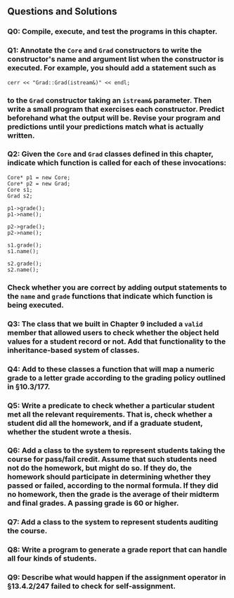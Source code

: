 ## Questions and Solutions

### Q0: Compile, execute, and test the programs in this chapter.

### Q1: Annotate the `Core` and `Grad` constructors to write the constructor's name and argument list when the constructor is executed. For example, you should add a statement such as
```
cerr << "Grad::Grad(istream&)" << endl;
```
### to the `Grad` constructor taking an `istream&` parameter. Then write a small program that exercises each constructor. Predict beforehand what the output will be. Revise your program and predictions until your predictions match what is actually written.

### Q2: Given the `Core` and `Grad` classes defined in this chapter, indicate which function is called for each of these invocations:
```
Core* p1 = new Core;
Core* p2 = new Grad;
Core s1;
Grad s2;

p1->grade();
p1->name();

p2->grade();
p2->name();

s1.grade();
s1.name();

s2.grade();
s2.name();
```
### Check whether you are correct by adding output statements to the `name` and `grade` functions that indicate which function is being executed.

### Q3: The class that we built in Chapter 9 included a `valid` member that allowed users to check whether the object held values for a student record or not. Add that functionality to the inheritance-based system of classes.

### Q4: Add to these classes a function that will map a numeric grade to a letter grade according to the grading policy outlined in §10.3/177.

### Q5: Write a predicate to check whether a particular student met all the relevant requirements. That is, check whether a student did all the homework, and if a graduate student, whether the student wrote a thesis.

### Q6: Add a class to the system to represent students taking the course for pass/fail credit. Assume that such students need not do the homework, but might do so. If they do, the homework should participate in determining whether they passed or failed, according to the normal formula. If they did no homework, then the grade is the average of their midterm and final grades. A passing grade is 60 or higher.

### Q7: Add a class to the system to represent students auditing the course.

### Q8: Write a program to generate a grade report that can handle all four kinds of students.

### Q9: Describe what would happen if the assignment operator in §13.4.2/247 failed to check for self-assignment.